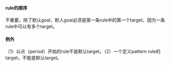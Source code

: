#### rule的顺序
不重要，除了默认goal，默人goal必须是第一条rule中的第一个target，因为一条rule中可以有多个target。

#### 例外
（1）以点（period）开始的rule不是默认target。（2）一个定义pattern rule的target，不能是默认target。
